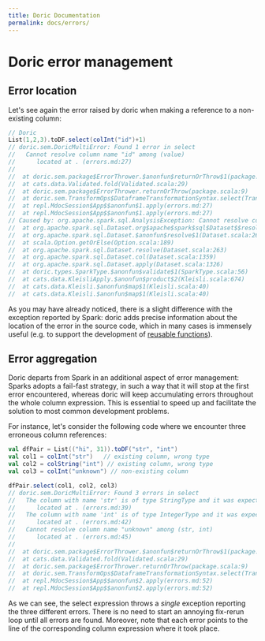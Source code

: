 ```yaml
---
title: Doric Documentation
permalink: docs/errors/
---
```



# Doric error management

## Error location

Let's see again the error raised by doric when making a reference to a non-existing column:
```scala
// Doric
List(1,2,3).toDF.select(colInt("id")+1)
// doric.sem.DoricMultiError: Found 1 error in select
//   Cannot resolve column name "id" among (value)
//   	located at . (errors.md:27)
// 
// 	at doric.sem.package$ErrorThrower.$anonfun$returnOrThrow$1(package.scala:9)
// 	at cats.data.Validated.fold(Validated.scala:29)
// 	at doric.sem.package$ErrorThrower.returnOrThrow(package.scala:9)
// 	at doric.sem.TransformOps$DataframeTransformationSyntax.select(TransformOps.scala:139)
// 	at repl.MdocSession$App$$anonfun$1.apply(errors.md:27)
// 	at repl.MdocSession$App$$anonfun$1.apply(errors.md:27)
// Caused by: org.apache.spark.sql.AnalysisException: Cannot resolve column name "id" among (value)
// 	at org.apache.spark.sql.Dataset.org$apache$spark$sql$Dataset$$resolveException(Dataset.scala:272)
// 	at org.apache.spark.sql.Dataset.$anonfun$resolve$1(Dataset.scala:263)
// 	at scala.Option.getOrElse(Option.scala:189)
// 	at org.apache.spark.sql.Dataset.resolve(Dataset.scala:263)
// 	at org.apache.spark.sql.Dataset.col(Dataset.scala:1359)
// 	at org.apache.spark.sql.Dataset.apply(Dataset.scala:1326)
// 	at doric.types.SparkType.$anonfun$validate$1(SparkType.scala:56)
// 	at cats.data.KleisliApply.$anonfun$product$2(Kleisli.scala:674)
// 	at cats.data.Kleisli.$anonfun$map$1(Kleisli.scala:40)
// 	at cats.data.Kleisli.$anonfun$map$1(Kleisli.scala:40)
```

As you may have already noticed, there is a slight difference with the exception reported by Spark: doric adds precise 
information about the location of the error in the source code, which in many cases is immensely useful (e.g. to 
support the development of [reusable functions](modularity.md)). 

## Error aggregation

Doric departs from Spark in an additional aspect of error management: Sparks adopts a fail-fast strategy, in such 
a way that it will stop at the first error encountered, whereas doric will keep accumulating errors throughout the
whole column expression. This is essential to speed up and facilitate the solution to most common development problems.

For instance, let's consider the following code where we encounter three erroneous column references:

```scala
val dfPair = List(("hi", 31)).toDF("str", "int")
val col1 = colInt("str")   // existing column, wrong type
val col2 = colString("int") // existing column, wrong type
val col3 = colInt("unknown") // non-existing column
```

```scala
dfPair.select(col1, col2, col3)
// doric.sem.DoricMultiError: Found 3 errors in select
//   The column with name 'str' is of type StringType and it was expected to be IntegerType
//   	located at . (errors.md:39)
//   The column with name 'int' is of type IntegerType and it was expected to be StringType
//   	located at . (errors.md:42)
//   Cannot resolve column name "unknown" among (str, int)
//   	located at . (errors.md:45)
// 
// 	at doric.sem.package$ErrorThrower.$anonfun$returnOrThrow$1(package.scala:9)
// 	at cats.data.Validated.fold(Validated.scala:29)
// 	at doric.sem.package$ErrorThrower.returnOrThrow(package.scala:9)
// 	at doric.sem.TransformOps$DataframeTransformationSyntax.select(TransformOps.scala:139)
// 	at repl.MdocSession$App$$anonfun$2.apply(errors.md:52)
// 	at repl.MdocSession$App$$anonfun$2.apply(errors.md:52)
```

As we can see, the select expression throws a _single_ exception reporting the three different errors. There is no
need to start an annoying fix-rerun loop until all errors are found. Moreover, note that each error points to the 
line of the corresponding column expression where it took place. 

